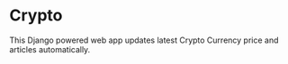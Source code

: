 # Crypto
This Django powered web app updates latest Crypto Currency price and articles automatically. 
